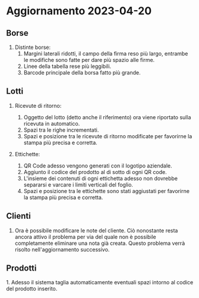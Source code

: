 <h1>Aggiornamento 2023-04-20</h1>

<h2>Borse</h2>

1. Distinte borse:
    1. Margini laterali ridotti, il campo della firma reso più largo, entrambe le modifiche sono fatte per dare più spazio alle firme.
    2. Linee della tabella rese più leggibili.
    3. Barcode principale della borsa fatto più grande.

<h2>Lotti</h2>

1. Ricevute di ritorno:
    1. Oggetto del lotto (detto anche il riferimento) ora viene riportato sulla ricevuta in automatico. 
    2. Spazi tra le righe incrementati.
    3. Spazi e posizione tra le ricevute di ritorno modificate per favorirne la stampa più precisa e corretta.


2. Ettichette:
    1. QR Code adesso vengono generati con il logotipo aziendale. 
    2. Aggiunto il codice del prodotto al di sotto di ogni QR code. 
    3. L'insieme dei contenuti di ogni ettichetta adesso non dovrebbe separarsi e varcare i limiti verticali del foglio.  
    4. Spazi e posizione tra le ettichette sono stati aggiustati per favorirne la stampa più precisa e corretta.

<h2>Clienti</h2>

1. Ora è possibile modificare le note del cliente. Ciò nonostante resta ancora attivo il problema per via del quale non è possibile completamente eliminare una nota già creata. Questo problema verrà risolto nell'aggiornamento successivo. 

<h2>Prodotti</h2>
1. Adesso il sistema taglia automaticamente eventuali spazi intorno al codice del prodotto inserito. 
